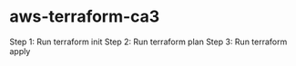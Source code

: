 # aws-terraform-ca3

Step 1: Run terraform init
Step 2: Run terraform plan
Step 3: Run terraform apply
